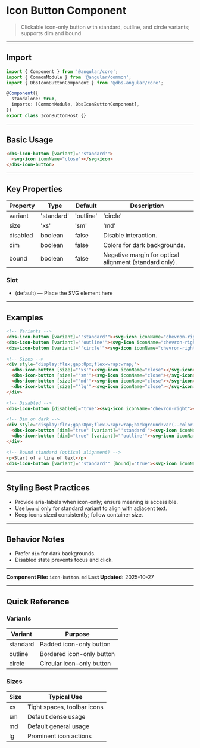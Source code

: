 # Icon Button Component

> Clickable icon-only button with standard, outline, and circle variants; supports dim and bound

---

## Import

```typescript
import { Component } from '@angular/core';
import { CommonModule } from '@angular/common';
import { DbsIconButtonComponent } from '@dbs-angular/core';

@Component({
  standalone: true,
  imports: [CommonModule, DbsIconButtonComponent],
})
export class IconButtonHost {}
```

---

## Basic Usage

```html
<dbs-icon-button [variant]="'standard'">
  <svg-icon iconName="close"></svg-icon>
</dbs-icon-button>
```

---

## Key Properties

| Property | Type | Default | Description |
|----------|------|---------|-------------|
| variant | 'standard'|'outline'|'circle' | 'standard' | Visual style. |
| size | 'xs'|'sm'|'md'|'lg' | 'md' | Control size. |
| disabled | boolean | false | Disable interaction. |
| dim | boolean | false | Colors for dark backgrounds. |
| bound | boolean | false | Negative margin for optical alignment (standard only). |

### Slot

- (default) — Place the SVG element here

---

## Examples

```html
<!-- Variants -->
<dbs-icon-button [variant]="'standard'"><svg-icon iconName="chevron-right"></svg-icon></dbs-icon-button>
<dbs-icon-button [variant]="'outline'"><svg-icon iconName="chevron-right"></svg-icon></dbs-icon-button>
<dbs-icon-button [variant]="'circle'"><svg-icon iconName="chevron-right"></svg-icon></dbs-icon-button>

<!-- Sizes -->
<div style="display:flex;gap:8px;flex-wrap:wrap;">
  <dbs-icon-button [size]="'xs'"><svg-icon iconName="close"></svg-icon></dbs-icon-button>
  <dbs-icon-button [size]="'sm'"><svg-icon iconName="close"></svg-icon></dbs-icon-button>
  <dbs-icon-button [size]="'md'"><svg-icon iconName="close"></svg-icon></dbs-icon-button>
  <dbs-icon-button [size]="'lg'"><svg-icon iconName="close"></svg-icon></dbs-icon-button>
</div>

<!-- Disabled -->
<dbs-icon-button [disabled]="true"><svg-icon iconName="chevron-right"></svg-icon></dbs-icon-button>

<!-- Dim on dark -->
<div style="display:flex;gap:8px;flex-wrap:wrap;background:var(--color-background-level-2);padding:8px;">
  <dbs-icon-button [dim]="true" [variant]="'standard'"><svg-icon iconName="chevron-right"></svg-icon></dbs-icon-button>
  <dbs-icon-button [dim]="true" [variant]="'outline'"><svg-icon iconName="chevron-right"></svg-icon></dbs-icon-button>
</div>

<!-- Bound standard (optical alignment) -->
<p>Start of a line of text</p>
<dbs-icon-button [variant]="'standard'" [bound]="true"><svg-icon iconName="chevron-right"></svg-icon></dbs-icon-button>
```

---

## Styling Best Practices

- Provide aria-labels when icon-only; ensure meaning is accessible.
- Use `bound` only for standard variant to align with adjacent text.
- Keep icons sized consistently; follow container size.

---

## Behavior Notes

- Prefer `dim` for dark backgrounds.
- Disabled state prevents focus and click.

---

**Component File:** `icon-button.md`
**Last Updated:** 2025-10-27

---

## Quick Reference

### Variants

| Variant | Purpose |
|---------|---------|
| standard | Padded icon-only button |
| outline | Bordered icon-only button |
| circle | Circular icon-only button |

### Sizes

| Size | Typical Use |
|------|-------------|
| xs | Tight spaces, toolbar icons |
| sm | Default dense usage |
| md | Default general usage |
| lg | Prominent icon actions |
